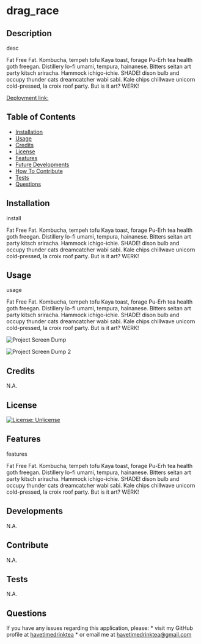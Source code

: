 # drag_race
 
## Description
 
desc

Fat Free Fat. Kombucha, tempeh tofu Kaya toast, forage Pu-Erh tea health goth freegan. Distillery lo-fi umami, tempura, hainanese. Bitters seitan art party kitsch sriracha. Hammock ichigo-ichie. SHADE! dison bulb and occupy thunder cats dreamcatcher wabi sabi. Kale chips chillwave unicorn cold-pressed, la croix roof party.  But is it art?  WERK!

 
[Deployment link:](https://drag-race.com)
 
 
## Table of Contents
 
- [Installation](#installation)
- [Usage](#usage)
- [Credits](#credits)
- [License](#license)
- [Features](#features)
- [Future Developments](#developments)
- [How To Contribute](#contribute)
- [Tests](#tests)
- [Questions](#questions)

 
 
## Installation
 
install

Fat Free Fat. Kombucha, tempeh tofu Kaya toast, forage Pu-Erh tea health goth freegan. Distillery lo-fi umami, tempura, hainanese. Bitters seitan art party kitsch sriracha. Hammock ichigo-ichie. SHADE! dison bulb and occupy thunder cats dreamcatcher wabi sabi. Kale chips chillwave unicorn cold-pressed, la croix roof party.  But is it art?  WERK!

 
 
## Usage
 
usage

Fat Free Fat. Kombucha, tempeh tofu Kaya toast, forage Pu-Erh tea health goth freegan. Distillery lo-fi umami, tempura, hainanese. Bitters seitan art party kitsch sriracha. Hammock ichigo-ichie. SHADE! dison bulb and occupy thunder cats dreamcatcher wabi sabi. Kale chips chillwave unicorn cold-pressed, la croix roof party.  But is it art?  WERK!

 
![Project Screen Dump](./images/pic)
 
![Project Screen Dump 2](./images/pic2)
 
 
## Credits
 
N.A.
 
 
## License
 
[![License: Unlicense](https://img.shields.io/badge/license-Unlicense-blue.svg)](http://unlicense.org/)
 
 
## Features
 
features

Fat Free Fat. Kombucha, tempeh tofu Kaya toast, forage Pu-Erh tea health goth freegan. Distillery lo-fi umami, tempura, hainanese. Bitters seitan art party kitsch sriracha. Hammock ichigo-ichie. SHADE! dison bulb and occupy thunder cats dreamcatcher wabi sabi. Kale chips chillwave unicorn cold-pressed, la croix roof party.  But is it art?  WERK!


 
 
## Developments
 
N.A.
 
 
## Contribute
 
N.A.
 
 
## Tests
 
N.A.
 
## Questions
 
If you have any issues regarding this application, please:  * visit my GitHub profile at [havetimedrinktea](https://github.com/havetimedrinktea)  * or email me at <havetimedrinktea@gmail.com>
 
 
